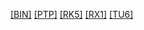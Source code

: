 [[BIN]]([BIN]/index.html)
[[PTP]]([PTP]/index.html)
[[RK5]]([RK5]/index.html)
[[RX1]]([RX1]/index.html)
[[TU6]]([TU6]/index.html)
